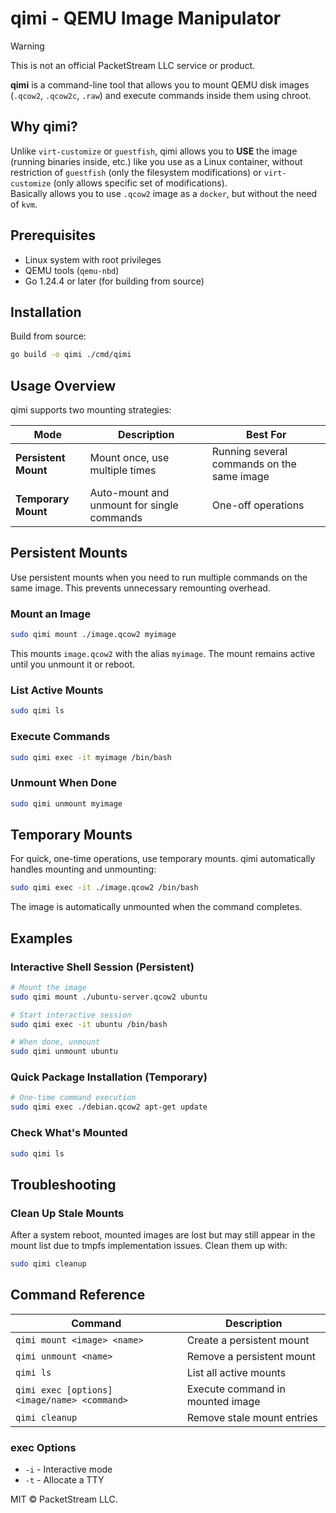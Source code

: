 # qimi - QEMU Image Manipulator

> [!WARNING]  
> This is not an official PacketStream LLC service or product.

**qimi** is a command-line tool that allows you to mount QEMU disk images (`.qcow2`, `.qcow2c`, `.raw`) and execute commands inside them using chroot.  

## Why qimi?
Unlike `virt-customize` or `guestfish`, qimi allows you to **USE** the image (running binaries inside, etc.) like you use as a Linux container, without restriction of `guestfish` (only the filesystem modifications) or `virt-customize` (only allows specific set of modifications).  
Basically allows you to use `.qcow2` image as a `docker`, but without the need of `kvm`.

## Prerequisites

- Linux system with root privileges
- QEMU tools (`qemu-nbd`)
- Go 1.24.4 or later (for building from source)

## Installation

Build from source:

```bash
go build -o qimi ./cmd/qimi
```

## Usage Overview

qimi supports two mounting strategies:

| Mode | Description | Best For |
|------|-------------|----------|
| **Persistent Mount** | Mount once, use multiple times | Running several commands on the same image |
| **Temporary Mount** | Auto-mount and unmount for single commands | One-off operations |

## Persistent Mounts

Use persistent mounts when you need to run multiple commands on the same image. This prevents unnecessary remounting overhead.

### Mount an Image

```bash
sudo qimi mount ./image.qcow2 myimage
```

This mounts `image.qcow2` with the alias `myimage`. The mount remains active until you unmount it or reboot.

### List Active Mounts

```bash
sudo qimi ls
```

### Execute Commands

```bash
sudo qimi exec -it myimage /bin/bash
```

### Unmount When Done

```bash
sudo qimi unmount myimage
```

## Temporary Mounts

For quick, one-time operations, use temporary mounts. qimi automatically handles mounting and unmounting:

```bash
sudo qimi exec -it ./image.qcow2 /bin/bash
```

The image is automatically unmounted when the command completes.

## Examples

### Interactive Shell Session (Persistent)
```bash
# Mount the image
sudo qimi mount ./ubuntu-server.qcow2 ubuntu

# Start interactive session
sudo qimi exec -it ubuntu /bin/bash

# When done, unmount
sudo qimi unmount ubuntu
```

### Quick Package Installation (Temporary)
```bash
# One-time command execution
sudo qimi exec ./debian.qcow2 apt-get update
```

### Check What's Mounted
```bash
sudo qimi ls
```

## Troubleshooting

### Clean Up Stale Mounts

After a system reboot, mounted images are lost but may still appear in the mount list due to tmpfs implementation issues. Clean them up with:

```bash
sudo qimi cleanup
```

## Command Reference

| Command | Description |
|---------|-------------|
| `qimi mount <image> <name>` | Create a persistent mount |
| `qimi unmount <name>` | Remove a persistent mount |
| `qimi ls` | List all active mounts |
| `qimi exec [options] <image/name> <command>` | Execute command in mounted image |
| `qimi cleanup` | Remove stale mount entries |

### exec Options
- `-i` - Interactive mode
- `-t` - Allocate a TTY

MIT &copy; PacketStream LLC.
